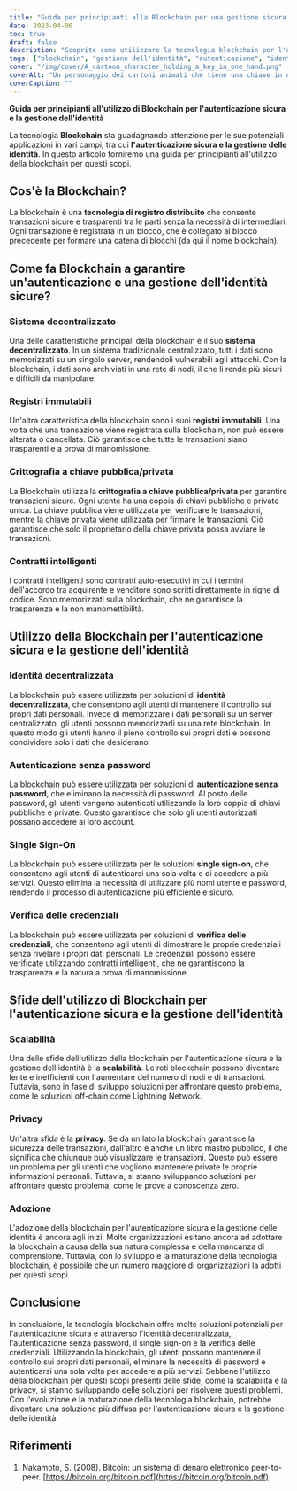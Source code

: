 ```yaml
---
title: "Guida per principianti alla Blockchain per una gestione sicura dell'identità"
date: 2023-04-06
toc: true
draft: false
description: "Scoprite come utilizzare la tecnologia blockchain per l'autenticazione sicura e la gestione delle identità con questa guida per principianti."
tags: ["blockchain", "gestione dell'identità", "autenticazione", "identità decentralizzata", "autenticazione senza password", "contratti intelligenti", "crittografia a chiave pubblica", "crittografia a chiave privata", "record immutabili", "sistema decentralizzato", "single sign-on", "verifica delle credenziali", "scalability", "privacy", "adozione", "identità digitale", "tecnologia a libro mastro distribuito", "sicurezza informatica", "data privacy", "tecnologia"]
cover: "/img/cover/A_cartoon_character_holding_a_key_in_one_hand.png"
coverAlt: "Un personaggio dei cartoni animati che tiene una chiave in una mano e una blockchain nell'altra, circondata da una rete di nodi e blocchi interconnessi."
coverCaption: ""
---
```


**Guida per principianti all'utilizzo di Blockchain per l'autenticazione sicura e la gestione dell'identità**

La tecnologia **Blockchain** sta guadagnando attenzione per le sue potenziali applicazioni in vari campi, tra cui **l'autenticazione sicura e la gestione delle identità**. In questo articolo forniremo una guida per principianti all'utilizzo della blockchain per questi scopi.

## Cos'è la Blockchain?

La blockchain è una **tecnologia di registro distribuito** che consente transazioni sicure e trasparenti tra le parti senza la necessità di intermediari. Ogni transazione è registrata in un blocco, che è collegato al blocco precedente per formare una catena di blocchi (da qui il nome blockchain).

## Come fa Blockchain a garantire un'autenticazione e una gestione dell'identità sicure?

### Sistema decentralizzato

Una delle caratteristiche principali della blockchain è il suo **sistema decentralizzato**. In un sistema tradizionale centralizzato, tutti i dati sono memorizzati su un singolo server, rendendoli vulnerabili agli attacchi. Con la blockchain, i dati sono archiviati in una rete di nodi, il che li rende più sicuri e difficili da manipolare.

### Registri immutabili

Un'altra caratteristica della blockchain sono i suoi **registri immutabili**. Una volta che una transazione viene registrata sulla blockchain, non può essere alterata o cancellata. Ciò garantisce che tutte le transazioni siano trasparenti e a prova di manomissione.

### Crittografia a chiave pubblica/privata

La Blockchain utilizza la **crittografia a chiave pubblica/privata** per garantire transazioni sicure. Ogni utente ha una coppia di chiavi pubbliche e private unica. La chiave pubblica viene utilizzata per verificare le transazioni, mentre la chiave privata viene utilizzata per firmare le transazioni. Ciò garantisce che solo il proprietario della chiave privata possa avviare le transazioni.

### Contratti intelligenti

I contratti intelligenti sono contratti auto-esecutivi in cui i termini dell'accordo tra acquirente e venditore sono scritti direttamente in righe di codice. Sono memorizzati sulla blockchain, che ne garantisce la trasparenza e la non manomettibilità.

## Utilizzo della Blockchain per l'autenticazione sicura e la gestione dell'identità

### Identità decentralizzata

La blockchain può essere utilizzata per soluzioni di **identità decentralizzata**, che consentono agli utenti di mantenere il controllo sui propri dati personali. Invece di memorizzare i dati personali su un server centralizzato, gli utenti possono memorizzarli su una rete blockchain. In questo modo gli utenti hanno il pieno controllo sui propri dati e possono condividere solo i dati che desiderano.

### Autenticazione senza password

La blockchain può essere utilizzata per soluzioni di **autenticazione senza password**, che eliminano la necessità di password. Al posto delle password, gli utenti vengono autenticati utilizzando la loro coppia di chiavi pubbliche e private. Questo garantisce che solo gli utenti autorizzati possano accedere ai loro account.

### Single Sign-On

La blockchain può essere utilizzata per le soluzioni **single sign-on**, che consentono agli utenti di autenticarsi una sola volta e di accedere a più servizi. Questo elimina la necessità di utilizzare più nomi utente e password, rendendo il processo di autenticazione più efficiente e sicuro.

### Verifica delle credenziali

La blockchain può essere utilizzata per soluzioni di **verifica delle credenziali**, che consentono agli utenti di dimostrare le proprie credenziali senza rivelare i propri dati personali. Le credenziali possono essere verificate utilizzando contratti intelligenti, che ne garantiscono la trasparenza e la natura a prova di manomissione.

## Sfide dell'utilizzo di Blockchain per l'autenticazione sicura e la gestione dell'identità

### Scalabilità

Una delle sfide dell'utilizzo della blockchain per l'autenticazione sicura e la gestione dell'identità è la **scalabilità**. Le reti blockchain possono diventare lente e inefficienti con l'aumentare del numero di nodi e di transazioni. Tuttavia, sono in fase di sviluppo soluzioni per affrontare questo problema, come le soluzioni off-chain come Lightning Network.

### Privacy

Un'altra sfida è la **privacy**. Se da un lato la blockchain garantisce la sicurezza delle transazioni, dall'altro è anche un libro mastro pubblico, il che significa che chiunque può visualizzare le transazioni. Questo può essere un problema per gli utenti che vogliono mantenere private le proprie informazioni personali. Tuttavia, si stanno sviluppando soluzioni per affrontare questo problema, come le prove a conoscenza zero.

### Adozione

L'adozione della blockchain per l'autenticazione sicura e la gestione delle identità è ancora agli inizi. Molte organizzazioni esitano ancora ad adottare la blockchain a causa della sua natura complessa e della mancanza di comprensione. Tuttavia, con lo sviluppo e la maturazione della tecnologia blockchain, è possibile che un numero maggiore di organizzazioni la adotti per questi scopi.

## Conclusione
In conclusione, la tecnologia blockchain offre molte soluzioni potenziali per l'autenticazione sicura e attraverso l'identità decentralizzata, l'autenticazione senza password, il single sign-on e la verifica delle credenziali. Utilizzando la blockchain, gli utenti possono mantenere il controllo sui propri dati personali, eliminare la necessità di password e autenticarsi una sola volta per accedere a più servizi. Sebbene l'utilizzo della blockchain per questi scopi presenti delle sfide, come la scalabilità e la privacy, si stanno sviluppando delle soluzioni per risolvere questi problemi. Con l'evoluzione e la maturazione della tecnologia blockchain, potrebbe diventare una soluzione più diffusa per l'autenticazione sicura e la gestione delle identità.

## Riferimenti
1. Nakamoto, S. (2008). Bitcoin: un sistema di denaro elettronico peer-to-peer. [https://bitcoin.org/bitcoin.pdf](https://bitcoin.org/bitcoin.pdf)

